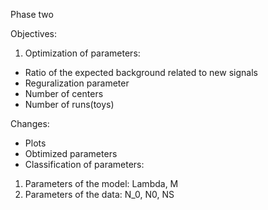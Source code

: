 Phase two

Objectives:
1. Optimization of parameters:
- Ratio of the expected background related to new signals
- Reguralization parameter
- Number of centers
- Number of runs(toys)

Changes:
- Plots
- Obtimized parameters
- Classification of parameters:
1. Parameters of the model: Lambda, M
2. Parameters of the data: N_0, N0, NS

